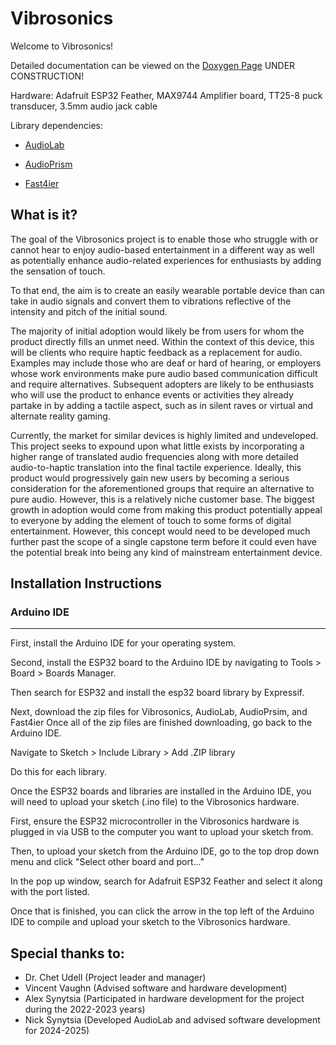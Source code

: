 # Vibrosonics
Welcome to Vibrosonics!

Detailed documentation can be viewed on the [Doxygen Page](https://udellc.github.io/Vibrosonics/) UNDER CONSTRUCTION!

Hardware: Adafruit ESP32 Feather, MAX9744 Amplifier board, TT25-8 puck transducer, 3.5mm audio jack cable

Library dependencies:

- [AudioLab](https://github.com/synytsim/AudioLab)

- [AudioPrism](https://github.com/udellc/AudioPrism)

- [Fast4ier](https://github.com/jmerc77/Fast4ier)


## What is it?

The goal of the Vibrosonics project is to enable those who struggle with or cannot hear to enjoy audio-based entertainment in a different way as well as potentially enhance audio-related experiences for enthusiasts by adding the sensation of touch. 

To that end, the aim is to create an easily wearable portable device than can take in audio signals and convert them to vibrations reflective of the intensity and pitch of the initial sound.

The majority of initial adoption would likely be from users for whom the product directly fills an unmet need. Within the context of this device, this will be clients who require haptic feedback as a replacement for audio. Examples may include those who are deaf or hard of hearing, or employers whose work environments make pure audio based communication difficult and require alternatives. Subsequent adopters are likely to be enthusiasts who will use the product to enhance events or activities they already partake in by adding a tactile aspect, such as in silent raves or virtual and alternate reality gaming. 

Currently, the market for similar devices is highly limited and undeveloped. This project seeks to expound upon what little exists by incorporating a higher range of translated audio frequencies along with more detailed audio-to-haptic translation into the final tactile experience. Ideally, this product would progressively gain new users by becoming a serious consideration for the aforementioned groups that require an alternative to pure audio. However, this is a relatively niche customer base. The biggest growth in adoption would come from making this product potentially appeal to everyone by adding the element of touch to some forms of digital entertainment. However, this concept would need to be developed much further past the scope of a single capstone term before it could even have the potential break into being any kind of mainstream entertainment device.

## Installation Instructions

### Arduino IDE
---
First, install the Arduino IDE for your operating system.

Second, install the ESP32 board to the Arduino IDE by navigating to Tools > Board > Boards Manager.

Then search for ESP32 and install the esp32 board library by Expressif.

Next, download the zip files for Vibrosonics, AudioLab, AudioPrsim, and Fast4ier
Once all of the zip files are finished downloading, go back to the Arduino IDE.

Navigate to Sketch > Include Library > Add .ZIP library

Do this for each library.

Once the ESP32 boards and libraries are installed in the Arduino IDE, you will need to upload your sketch (.ino file) to the Vibrosonics hardware.

First, ensure the ESP32 microcontroller in the Vibrosonics hardware is plugged in via USB to the computer you want to upload your sketch from.

Then, to upload your sketch from the Arduino IDE, go to the top drop down menu and click "Select other board and port..."

In the pop up window, search for Adafruit ESP32 Feather and select it along with the port listed.

Once that is finished, you can click the arrow in the top left of the Arduino IDE to compile and upload your sketch to the Vibrosonics hardware.


## Special thanks to:
 - Dr. Chet Udell (Project leader and manager)
 - Vincent Vaughn (Advised software and hardware development)
 - Alex Synytsia (Participated in hardware development for the project during the 2022-2023 years)
 - Nick Synytsia (Developed AudioLab and advised software development for 2024-2025)
